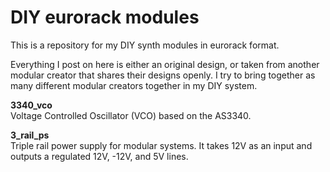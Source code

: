 # DIY eurorack modules

This is a repository for my DIY synth modules in eurorack format.

Everything I post on here is either an original design, or taken from another modular creator that shares their designs openly. I try to bring together as many different modular creators together in my DIY system.  

**3340_vco**  
Voltage Controlled Oscillator (VCO) based on the AS3340.

**3_rail_ps**  
Triple rail power supply for modular systems. It takes 12V as an input and outputs a regulated 12V, -12V, and 5V lines.
